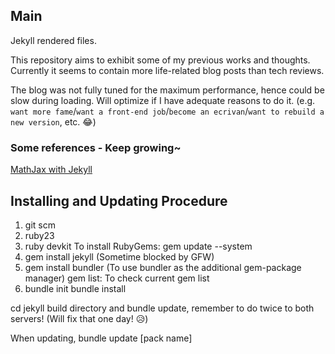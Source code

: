 ## Main

Jekyll rendered files.

This repository aims to exhibit some of my previous works and thoughts. Currently it seems to contain more life-related blog posts than tech reviews.

The blog was not fully tuned for the maximum performance, hence could be slow during loading. Will optimize if I have adequate reasons to do it. (e.g. `want more fame`/`want a front-end job`/`become an ecrivan`/`want to rebuild a new version`, etc. :joy:)

### Some references - Keep growing~

[MathJax with Jekyll](http://www.gastonsanchez.com/visually-enforced/opinion/2014/02/16/Mathjax-with-jekyll/)

## Installing and Updating Procedure

1. git scm
2. ruby23
3. ruby devkit
To install RubyGems: gem update --system
4. gem install jekyll (Sometime blocked by GFW)
5. gem install bundler (To use bundler as the additional gem-package manager)
gem list: To check current gem list
6. bundle init
  bundle install

cd jekyll build directory and bundle update, remember to do twice to both servers! (Will fix that one day! :disappointed_relieved:)

When updating, bundle update [pack name]
